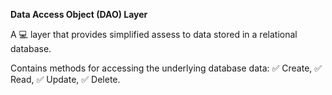 **Data Access Object (DAO) Layer**

A 💻 layer that provides simplified assess to data stored in a relational database.

Contains methods for accessing the underlying database data:
✅ Create,
✅ Read,
✅ Update,
✅ Delete.
